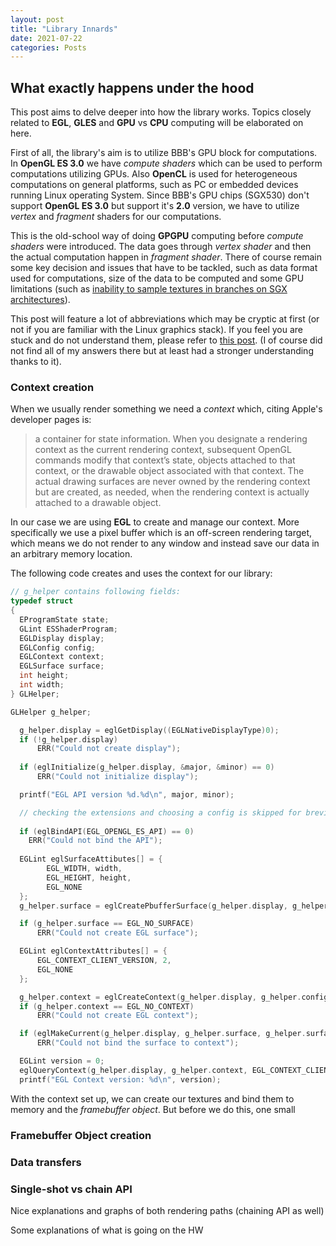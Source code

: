 ```yaml
---
layout: post
title: "Library Innards"
date: 2021-07-22
categories: Posts
---
```


## What exactly happens under the hood

This post aims to delve deeper into how the library works. Topics closely related to **EGL**, **GLES** and **GPU** vs **CPU** computing will be elaborated on here.

First of all, the library's aim is to utilize BBB's GPU block for computations. In **OpenGL ES 3.0** we have _compute shaders_ which can be used to perform computations utilizing GPUs. Also **OpenCL** is used for heterogeneous computations on general platforms, such as PC or embedded devices running Linux operating System. Since BBB's GPU chips (SGX530) don't support **OpenGL ES 3.0** but support it's **2.0** version, we have to utilize  _vertex_ and _fragment_ shaders for our computations.

This is the old-school way of doing **GPGPU** computing before _compute shaders_ were introduced. The data goes through _vertex shader_ and then the actual computation happen in _fragment shader_. There of course remain some key decision and issues that have to be tackled, such as data format used for computations, size of the data to be computed and some GPU limitations (such as [inability to sample textures in branches on SGX architectures](https://forums.imgtec.com/t/gradient-calculation-inside-a-conditional-block/3404/5?u=jduchniewicz)).

This post will feature a lot of abbreviations which may be cryptic at first (or not if you are familiar with the Linux graphics stack). If you feel you are stuck and do not understand them, please refer to [this post](https://blog.mecheye.net/2012/06/the-linux-graphics-stack/). (I of course did not find all of my answers there but at least had a stronger understanding thanks to it).

### Context creation
When we usually render something we need a _context_ which, citing Apple's developer pages is:

> a container for state information. When you designate a rendering context as the current rendering context, subsequent OpenGL commands modify that context’s state, objects attached to that context, or the drawable object associated with that context. The actual drawing surfaces are never owned by the rendering context but are created, as needed, when the rendering context is actually attached to a drawable object. 

In our case we are using **EGL** to create and manage our context. More specifically we use a pixel buffer which is an off-screen rendering target, which means we do not render to any window and instead save our data in an arbitrary memory location.

The following code creates and uses the context for our library:
```c
// g_helper contains following fields:
typedef struct
{
  EProgramState state;
  GLint ESShaderProgram;
  EGLDisplay display;
  EGLConfig config;
  EGLContext context;
  EGLSurface surface;
  int height;
  int width;
} GLHelper;

GLHelper g_helper;

  g_helper.display = eglGetDisplay((EGLNativeDisplayType)0);
  if (!g_helper.display)
      ERR("Could not create display");
      
  if (eglInitialize(g_helper.display, &major, &minor) == 0)
      ERR("Could not initialize display");

  printf("EGL API version %d.%d\n", major, minor);   

  // checking the extensions and choosing a config is skipped for brevity
  
  if (eglBindAPI(EGL_OPENGL_ES_API) == 0)
    ERR("Could not bind the API"); 
    
  EGLint eglSurfaceAttibutes[] = {
        EGL_WIDTH, width,
        EGL_HEIGHT, height,
        EGL_NONE
  };
  g_helper.surface = eglCreatePbufferSurface(g_helper.display, g_helper.config, eglSurfaceAttibutes);

  if (g_helper.surface == EGL_NO_SURFACE)
      ERR("Could not create EGL surface");

  EGLint eglContextAttributes[] = {
      EGL_CONTEXT_CLIENT_VERSION, 2,
      EGL_NONE
  };

  g_helper.context = eglCreateContext(g_helper.display, g_helper.config, EGL_NO_CONTEXT, eglContextAttributes);
  if (g_helper.context == EGL_NO_CONTEXT)
      ERR("Could not create EGL context");

  if (eglMakeCurrent(g_helper.display, g_helper.surface, g_helper.surface, g_helper.context) != EGL_TRUE) // EGL_NO_SURFACE??
      ERR("Could not bind the surface to context");

  EGLint version = 0;
  eglQueryContext(g_helper.display, g_helper.context, EGL_CONTEXT_CLIENT_VERSION, &version);
  printf("EGL Context version: %d\n", version);
```

With the context set up, we can create our textures and bind them to memory and the _framebuffer object_. But before we do this, one small 

### Framebuffer Object creation

### Data transfers

### Single-shot vs chain API


Nice explanations and graphs of both rendering paths (chaining API as well)

Some explanations of what is going on the HW

